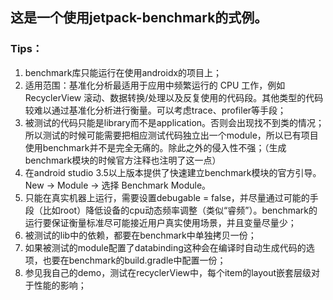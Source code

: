## 这是一个使用jetpack-benchmark的式例。
### Tips：
1. benchmark库只能运行在使用androidx的项目上；
2. 适用范围：基准化分析最适用于应用中频繁运行的 CPU 工作，例如 RecyclerView 滚动、数据转换/处理以及反复使用的代码段。其他类型的代码较难以通过基准化分析进行衡量。可以考虑trace、profiler等手段；
3. 被测试的代码只能是library而不是application。否则会出现找不到类的情况；所以测试的时候可能需要把相应测试代码独立出一个module，所以已有项目使用benchmark并不是完全无痛的。除此之外的侵入性不强；（生成benchmark模块的时候官方注释也注明了这一点）
4. 在android studio 3.5以上版本提供了快速建立benchmark模块的官方引导。 New -> Module -> 选择 Benchmark Module。
5. 只能在真实机器上运行，需要设置debugable = false，并尽量通过可能的手段（比如root）降低设备的cpu动态频率调整（类似“睿频”）。benchmark的运行要保证衡量标准尽可能接近用户真实使用场景，并且变量尽量少；
6. 被测试的lib中的依赖，都要在benchmark中单独拷贝一份；
7. 如果被测试的module配置了databinding这种会在编译时自动生成代码的选项，也要在benchmark的build.gradle中配置一份；
8. 参见我自己的demo，测试在recyclerView中，每个item的layout嵌套层级对于性能的影响；